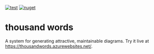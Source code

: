 [![test](https://github.com/gulbanana/thousand/actions/workflows/master.yml/badge.svg)](https://github.com/gulbanana/thousand/actions/workflows/master.yml) [![nuget](https://github.com/gulbanana/thousand/actions/workflows/release.yml/badge.svg)](https://github.com/gulbanana/thousand/actions/workflows/release.yml)

thousand words
==============

A system for generating attractive, maintainable diagrams. Try it live at https://thousandwords.azurewebsites.net/.